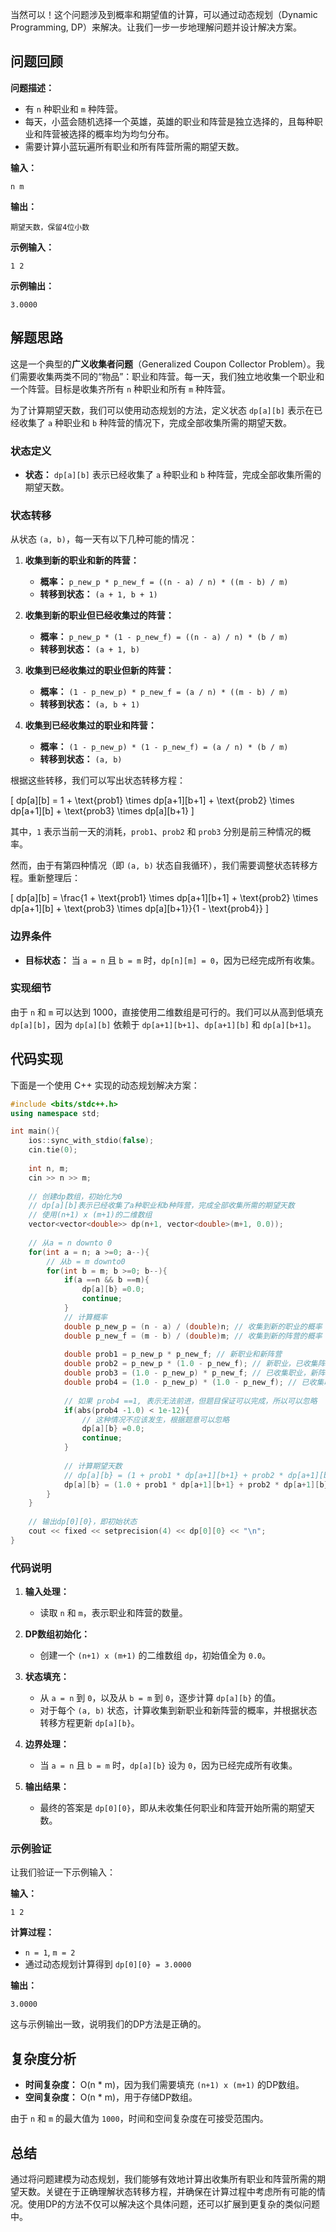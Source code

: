当然可以！这个问题涉及到概率和期望值的计算，可以通过动态规划（Dynamic Programming, DP）来解决。让我们一步一步地理解问题并设计解决方案。

## 问题回顾

**问题描述：**
- 有 `n` 种职业和 `m` 种阵营。
- 每天，小蓝会随机选择一个英雄，英雄的职业和阵营是独立选择的，且每种职业和阵营被选择的概率均为均匀分布。
- 需要计算小蓝玩遍所有职业和所有阵营所需的期望天数。

**输入：**
```
n m
```

**输出：**
```
期望天数，保留4位小数
```

**示例输入：**
```
1 2
```

**示例输出：**
```
3.0000
```

## 解题思路

这是一个典型的**广义收集者问题**（Generalized Coupon Collector Problem）。我们需要收集两类不同的“物品”：职业和阵营。每一天，我们独立地收集一个职业和一个阵营。目标是收集齐所有 `n` 种职业和所有 `m` 种阵营。

为了计算期望天数，我们可以使用动态规划的方法，定义状态 `dp[a][b]` 表示在已经收集了 `a` 种职业和 `b` 种阵营的情况下，完成全部收集所需的期望天数。

### 状态定义

- **状态：** `dp[a][b]` 表示已经收集了 `a` 种职业和 `b` 种阵营，完成全部收集所需的期望天数。

### 状态转移

从状态 `(a, b)`，每一天有以下几种可能的情况：

1. **收集到新的职业和新的阵营：**
    - **概率：** `p_new_p * p_new_f = ((n - a) / n) * ((m - b) / m)`
    - **转移到状态：** `(a + 1, b + 1)`

2. **收集到新的职业但已经收集过的阵营：**
    - **概率：** `p_new_p * (1 - p_new_f) = ((n - a) / n) * (b / m)`
    - **转移到状态：** `(a + 1, b)`

3. **收集到已经收集过的职业但新的阵营：**
    - **概率：** `(1 - p_new_p) * p_new_f = (a / n) * ((m - b) / m)`
    - **转移到状态：** `(a, b + 1)`

4. **收集到已经收集过的职业和阵营：**
    - **概率：** `(1 - p_new_p) * (1 - p_new_f) = (a / n) * (b / m)`
    - **转移到状态：** `(a, b)`

根据这些转移，我们可以写出状态转移方程：

\[
dp[a][b] = 1 + \text{prob1} \times dp[a+1][b+1] + \text{prob2} \times dp[a+1][b] + \text{prob3} \times dp[a][b+1}
\]

其中，`1` 表示当前一天的消耗，`prob1`、`prob2` 和 `prob3` 分别是前三种情况的概率。

然而，由于有第四种情况（即 `(a, b)` 状态自我循环），我们需要调整状态转移方程。重新整理后：

\[
dp[a][b] = \frac{1 + \text{prob1} \times dp[a+1][b+1] + \text{prob2} \times dp[a+1][b] + \text{prob3} \times dp[a][b+1}}{1 - \text{prob4}}
\]

### 边界条件

- **目标状态：** 当 `a = n` 且 `b = m` 时，`dp[n][m] = 0`，因为已经完成所有收集。

### 实现细节

由于 `n` 和 `m` 可以达到 1000，直接使用二维数组是可行的。我们可以从高到低填充 `dp[a][b]`，因为 `dp[a][b]` 依赖于 `dp[a+1][b+1]`、`dp[a+1][b]` 和 `dp[a][b+1]`。

## 代码实现

下面是一个使用 C++ 实现的动态规划解决方案：

```cpp
#include <bits/stdc++.h>
using namespace std;

int main(){
    ios::sync_with_stdio(false);
    cin.tie(0);
    
    int n, m;
    cin >> n >> m;
    
    // 创建dp数组，初始化为0
    // dp[a][b]表示已经收集了a种职业和b种阵营，完成全部收集所需的期望天数
    // 使用(n+1) x (m+1)的二维数组
    vector<vector<double>> dp(n+1, vector<double>(m+1, 0.0));
    
    // 从a = n downto 0
    for(int a = n; a >=0; a--){
        // 从b = m downto0
        for(int b = m; b >=0; b--){
            if(a ==n && b ==m){
                dp[a][b} =0.0;
                continue;
            }
            // 计算概率
            double p_new_p = (n - a) / (double)n; // 收集到新的职业的概率
            double p_new_f = (m - b) / (double)m; // 收集到新的阵营的概率
            
            double prob1 = p_new_p * p_new_f; // 新职业和新阵营
            double prob2 = p_new_p * (1.0 - p_new_f); // 新职业，已收集阵营
            double prob3 = (1.0 - p_new_p) * p_new_f; // 已收集职业，新阵营
            double prob4 = (1.0 - p_new_p) * (1.0 - p_new_f); // 已收集职业和阵营
            
            // 如果 prob4 ==1, 表示无法前进，但题目保证可以完成，所以可以忽略
            if(abs(prob4 -1.0) < 1e-12){
                // 这种情况不应该发生，根据题意可以忽略
                dp[a][b} =0.0;
                continue;
            }
            
            // 计算期望天数
            // dp[a][b} = (1 + prob1 * dp[a+1][b+1} + prob2 * dp[a+1][b} + prob3 * dp[a][b+1}) / (1 - prob4)
            dp[a][b} = (1.0 + prob1 * dp[a+1][b+1} + prob2 * dp[a+1][b} + prob3 * dp[a][b+1}) / (1.0 - prob4);
        }
    }
    
    // 输出dp[0][0}，即初始状态
    cout << fixed << setprecision(4) << dp[0][0} << "\n";
}
```

### 代码说明

1. **输入处理：**
    - 读取 `n` 和 `m`，表示职业和阵营的数量。

2. **DP数组初始化：**
    - 创建一个 `(n+1) x (m+1)` 的二维数组 `dp`，初始值全为 `0.0`。

3. **状态填充：**
    - 从 `a = n` 到 `0`，以及从 `b = m` 到 `0`，逐步计算 `dp[a][b}` 的值。
    - 对于每个 `(a, b)` 状态，计算收集到新职业和新阵营的概率，并根据状态转移方程更新 `dp[a][b}`。

4. **边界处理：**
    - 当 `a = n` 且 `b = m` 时，`dp[a][b}` 设为 `0`，因为已经完成所有收集。

5. **输出结果：**
    - 最终的答案是 `dp[0][0}`，即从未收集任何职业和阵营开始所需的期望天数。

### 示例验证

让我们验证一下示例输入：

**输入：**
```
1 2
```

**计算过程：**

- `n = 1`, `m = 2`
- 通过动态规划计算得到 `dp[0][0} = 3.0000`

**输出：**
```
3.0000
```

这与示例输出一致，说明我们的DP方法是正确的。

## 复杂度分析

- **时间复杂度：** O(n * m)，因为我们需要填充 `(n+1) x (m+1)` 的DP数组。
- **空间复杂度：** O(n * m)，用于存储DP数组。

由于 `n` 和 `m` 的最大值为 `1000`，时间和空间复杂度在可接受范围内。

## 总结

通过将问题建模为动态规划，我们能够有效地计算出收集所有职业和阵营所需的期望天数。关键在于正确理解状态转移方程，并确保在计算过程中考虑所有可能的情况。使用DP的方法不仅可以解决这个具体问题，还可以扩展到更复杂的类似问题中。